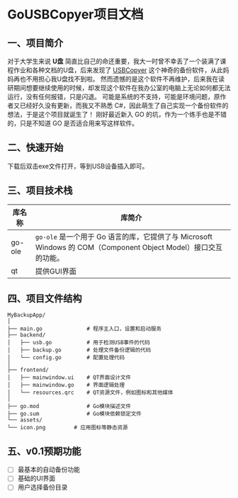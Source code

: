 # GoUSBCopyer项目文档

## 一、项目简介

对于大学生来说 **U盘** 简直比自己的命还重要，我大一时曾不幸丢了一个装满了课程作业和各种文档的U盘，后来发现了 [USBCopyer](https://github.com/kenvix/USBCopyer) 这个神奇的备份软件，从此妈妈再也不用担心我U盘找不到啦。 然而遗憾的是这个软件不再维护，后来我在读研期间想要继续使用的时候，却发现这个软件在我办公室的电脑上无论如何都无法运行，没有任何报错，只是闪退。 可能是系统的不支持，可能是环境问题，原作者又已经好久没有更新，而我又不熟悉 C#，因此萌生了自己实现一个备份软件的想法，于是这个项目就诞生了！ 刚好最近新入 GO 的坑，作为一个练手也是不错的，只是不知道 GO 是否适合用来写这样软件。

## 二、快速开始

下载后双击exe文件打开，等到USB设备插入即可。

## 三、项目技术栈

| 库名称 | 库简介                                                       |
| ------ | ------------------------------------------------------------ |
| go-ole | `go-ole` 是一个用于 Go 语言的库，它提供了与 Microsoft Windows 的 COM（Component Object Model）接口交互的功能。 |
| qt     | 提供GUI界面                                                  |

## 四、项目文件结构
```
MyBackupApp/
│
├── main.go              # 程序主入口，设置和启动服务
├── backend/
│   ├── usb.go           # 用于检测USB事件的代码
│   ├── backup.go        # 处理文件备份逻辑的代码
│   └── config.go        # 配置处理代码
│
├── frontend/
│   ├── mainwindow.ui    # QT界面设计文件
│   ├── mainwindow.go    # 界面逻辑处理
│   └── resources.qrc    # QT资源文件，例如图标和其他媒体
│
├── go.mod               # Go模块描述文件
├── go.sum               # Go模块依赖锁定文件
└── assets/
└── icon.png         # 应用图标等静态资源
```
## 五、v0.1预期功能
- [ ] 最基本的自动备份功能
- [ ] 基础的UI界面
- [ ] 用户选择备份目录